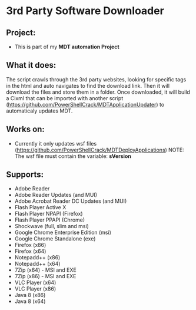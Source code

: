 # 3rd Party Software Downloader

## Project: 
  - This is part of my <b>MDT automation Project</b>

## What it does:
The script crawls through the 3rd party websites, looking for specific tags in the html and auto navigates to find the download link. Then it will download the files and store them in a folder. Once downloaded, it will build a Cixml that can be imported with another script (https://github.com/PowerShellCrack/MDTApplicationUpdater) to automaticaly updates MDT.

## Works on:
 - Currently it only updates wsf files (https://github.com/PowerShellCrack/MDTDeployApplications) 
 NOTE: The wsf file must contain the variable: <b>sVersion</b>

## Supports:
 - Adobe Reader 
 - Adobe Reader Updates (and MUI)
 - Adobe Acrobat Reader DC Updates (and MUI)
 - Flash Player Active X
 - Flash Player NPAPI (Firefox)
 - Flash Player PPAPI (Chrome)
 - Shockwave (full, slim and msi)
 - Google Chrome Enterprise Edition (msi)
 - Google Chrome Standalone (exe)
 - Firefox (x86)
 - Firefox (x64)
 - Notepadd++ (x86)
 - Notepadd++ (x64)
 - 7Zip (x64) - MSI and EXE
 - 7Zip (x86) - MSI and EXE
 - VLC Player (x64)
 - VLC Player (x86)
 - Java 8 (x86)
 - Java 8 (x64)
